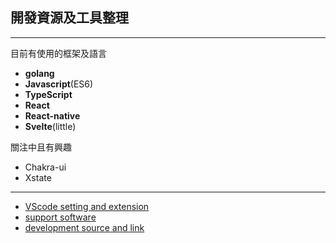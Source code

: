 ## 開發資源及工具整理
***
目前有使用的框架及語言
- **golang**
- **Javascript**(ES6)
- **TypeScript**
- **React**
- **React-native**
- **Svelte**(little)

關注中且有興趣
- Chakra-ui
- Xstate
***
- [VScode setting and extension](./VScode.md)
- [support software](./Software.md)
- [development source and link](./Source.md)

